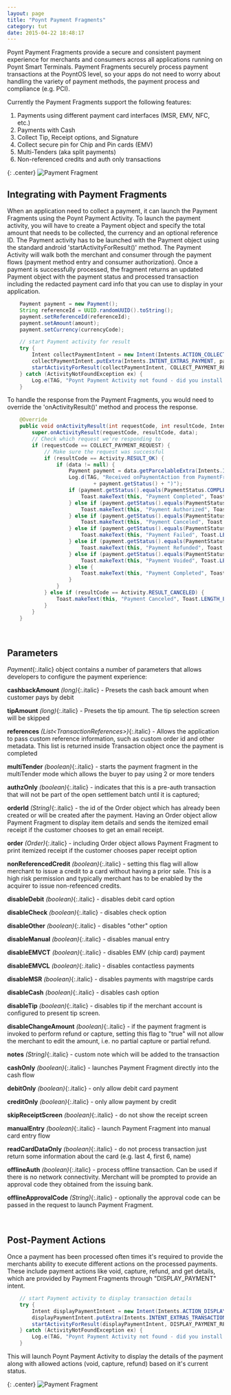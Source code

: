 ```yaml
---
layout: page
title: "Poynt Payment Fragments"
category: tut
date: 2015-04-22 18:48:17
---
```



Poynt Payment Fragments provide a secure and consistent payment experience for merchants and consumers across all applications running on Poynt Smart Terminals. Payment Fragments securely process payment transactions at the PoyntOS level, so your apps do not need to worry about handling the variety of payment methods, the payment process and compliance (e.g. PCI).

Currently the Payment Fragments support the following features:

1. Payments using different payment card interfaces (MSR, EMV, NFC, etc.)
2. Payments with Cash
3. Collect Tip, Receipt options, and Signature
4. Collect secure pin for Chip and Pin cards (EMV)
5. Multi-Tenders (aka split payments)
6. Non-referenced credits and auth only transactions

{: .center}
![Payment Fragment]({{site.url}}/developer/assets/payment-fragment2.png)

## Integrating with Payment Fragments

When an application need to collect a payment, it can launch the Payment Fragments using the Poynt Payment Activity. To launch the payment activity, you will have to create a Payment object and specify the total amount that needs to be collected, the currency and an optional reference ID. The Payment activity has to be launched with the Payment object using the standard android 'startActivityForResult()' method. The Payment Activity will walk both the merchant and consumer through the payment flows (payment method entry and consumer authorization). Once a payment is successfully processed, the fragment returns an updated Payment object with the payment status and processed transaction including the redacted payment card info that you can use to display in your application.

~~~java
    Payment payment = new Payment();
    String referenceId = UUID.randomUUID().toString();
    payment.setReferenceId(referenceId);
    payment.setAmount(amount);
    payment.setCurrency(currencyCode);

    // start Payment activity for result
    try {
        Intent collectPaymentIntent = new Intent(Intents.ACTION_COLLECT_PAYMENT);
        collectPaymentIntent.putExtra(Intents.INTENT_EXTRAS_PAYMENT, payment);
        startActivityForResult(collectPaymentIntent, COLLECT_PAYMENT_REQUEST);
    } catch (ActivityNotFoundException ex) {
        Log.e(TAG, "Poynt Payment Activity not found - did you install PoyntServices?", ex);
    }
~~~

To handle the response from the Payment Fragments, you would need to override the 'onActivityResult()' method and process the response.

~~~java
    @Override
    public void onActivityResult(int requestCode, int resultCode, Intent data) {
        super.onActivityResult(requestCode, resultCode, data);
        // Check which request we're responding to
        if (requestCode == COLLECT_PAYMENT_REQUEST) {
            // Make sure the request was successful
            if (resultCode == Activity.RESULT_OK) {
                if (data != null) {
                    Payment payment = data.getParcelableExtra(Intents.INTENT_EXTRAS_PAYMENT);
                    Log.d(TAG, "Received onPaymentAction from PaymentFragment w/ Status("
                            + payment.getStatus() + ")");
                    if (payment.getStatus().equals(PaymentStatus.COMPLETED)) {
                        Toast.makeText(this, "Payment Completed", Toast.LENGTH_LONG).show();
                    } else if (payment.getStatus().equals(PaymentStatus.AUTHORIZED)) {
                        Toast.makeText(this, "Payment Authorized", Toast.LENGTH_LONG).show();
                    } else if (payment.getStatus().equals(PaymentStatus.CANCELED)) {
                        Toast.makeText(this, "Payment Canceled", Toast.LENGTH_LONG).show();
                    } else if (payment.getStatus().equals(PaymentStatus.FAILED)) {
                        Toast.makeText(this, "Payment Failed", Toast.LENGTH_LONG).show();
                    } else if (payment.getStatus().equals(PaymentStatus.REFUNDED)) {
                        Toast.makeText(this, "Payment Refunded", Toast.LENGTH_LONG).show();
                    } else if (payment.getStatus().equals(PaymentStatus.VOIDED)) {
                        Toast.makeText(this, "Payment Voided", Toast.LENGTH_LONG).show();
                    } else {
                        Toast.makeText(this, "Payment Completed", Toast.LENGTH_LONG).show();
                    }
                }
            } else if (resultCode == Activity.RESULT_CANCELED) {
                Toast.makeText(this, "Payment Canceled", Toast.LENGTH_LONG).show();
            }
        }
    }
~~~
<p>&nbsp;</p>


## Parameters

_Payment_{:.italic} object contains a number of parameters that allows developers to configure the payment experience:

**cashbackAmount**  _(long)_{:.italic} - Presets the cash back amount when customer pays by debit  

**tipAmount** _(long)_{:.italic} - Presets the tip amount. The tip selection screen will be skipped

**references** _(List\<TransactionReferences\>)_{:.italic} - Allows the application to pass custom reference information, such as custom order id and other metadata. This list is returned inside Transaction object once the payment is completed

**multiTender** _(boolean)_{:.italic} - starts the payment fragment in the multiTender mode which allows the buyer to pay using 2 or more tenders

**authzOnly** _(boolean)_{:.italic} - indicates that this is a pre-auth transaction that will not be part of the open settlement batch until it is captured;

**orderId** _(String)_{:.italic} - the id of the Order object which has already been created or will be created after the payment. Having an Order object allow Payment Fragment to display item details and sends the itemized email receipt if the customer chooses to get an email receipt.

**order** _(Order)_{:.italic} - including Order object allows Payment Fragment to print itemized receipt if the customer chooses paper receipt option

**nonReferencedCredit** _(boolean)_{:.italic} - setting this flag will allow merchant to issue a credit to a card without having a prior sale. This is a high risk permission and typically merchant has to be enabled by the acquirer to issue non-refeenced credits.

**disableDebit** _(boolean)_{:.italic} - disables debit card option

**disableCheck** _(boolean)_{:.italic} - disables check option

**disableOther** _(boolean)_{:.italic} - disables "other" option

**disableManual** _(boolean)_{:.italic} - disables manual entry

**disableEMVCT** _(boolean)_{:.italic} - disables EMV (chip card) payment

**disableEMVCL** _(boolean)_{:.italic} - disables contactless payments

**disableMSR** _(boolean)_{:.italic} - disables payments with magstripe cards

**disableCash** _(boolean)_{:.italic} - disables cash option

**disableTip** _(boolean)_{:.italic} - disables tip if the merchant account is configured to present tip screen.

**disableChangeAmount** _(boolean)_{:.italic} - if the payment fragment is invoked to perform refund or capture, setting this flag to "true" will not allow the merchant to edit the amount, i.e. no partial capture or partial refund.

**notes** _(String)_{:.italic} - custom note which will be added to the transaction

**cashOnly** _(boolean)_{:.italic} - launches Payment Fragment directly into the cash flow

**debitOnly** _(boolean)_{:.italic} - only allow debit card payment

**creditOnly** _(boolean)_{:.italic} - only allow payment by credit

**skipReceiptScreen** _(boolean)_{:.italic} - do not show the receipt screen

**manualEntry** _(boolean)_{:.italic} - launch Payment Fragment into manual card entry flow

**readCardDataOnly** _(boolean)_{:.italic} - do not process transaction just return some information about the card (e.g. last 4, first 6, name)

**offlineAuth** _(boolean)_{:.italic} - process offline transaction. Can be used if there is no network connectivity. Merchant will be prompted to provide an approval code they obtained from the issuing bank.

**offlineApprovalCode** _(String)_{:.italic} - optionally the approval code can be passed in the request to launch Payment Fragment.

<p>&nbsp;</p>

## Post-Payment Actions

Once a payment has been processed often times it's required to provide the merchants ability to execute different actions on the processed payments. These include payment actions like void, capture, refund, and get details, which are provided by Payment Fragments through "DISPLAY_PAYMENT" intent.

~~~java
    // start Payment activity to display transaction details
    try {
        Intent displayPaymentIntent = new Intent(Intents.ACTION_DISPLAY_PAYMENT);
        displayPaymentIntent.putExtra(Intents.INTENT_EXTRAS_TRANSACTION_ID, transactionId);
        startActivityForResult(displayPaymentIntent, DISPLAY_PAYMENT_REQUEST);
    } catch (ActivityNotFoundException ex) {
        Log.e(TAG, "Poynt Payment Activity not found - did you install PoyntServices?", ex);
    }
~~~

This will launch Poynt Payment Activity to display the details of the payment along with allowed actions (void, capture, refund) based on it's current status.

{: .center}
![Payment Fragment]({{site.url}}/developer/assets/payment-details.png)
